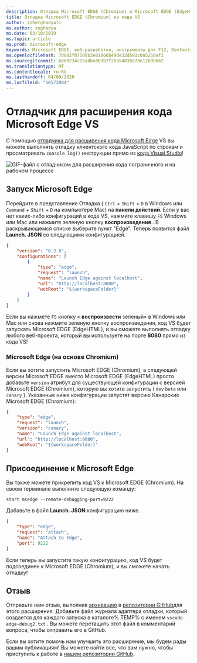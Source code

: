 ```yaml
---
description: Отладка Microsoft EDGE (Chromium) и Microsoft EDGE (EdgeHTML) из кода VS
title: Отладка Microsoft EDGE (Chromium) из кода VS
author: zoherghadyali
ms.author: zoghadya
ms.date: 03/10/2019
ms.topic: article
ms.prod: microsoft-edge
keywords: Microsoft EDGE, веб-разработка, инструменты для F12, Devtools, код VS, код Visual Studio, отладчик
ms.openlocfilehash: 7d8d2f87500b3e81866b49de32db91c0a525baf2
ms.sourcegitcommit: 6860234c25a8be863b7f29a54838e78e120dbb62
ms.translationtype: MT
ms.contentlocale: ru-RU
ms.lasthandoff: 04/09/2020
ms.locfileid: "10572804"
---
```

# Отладчик для расширения кода Microsoft Edge VS

С помощью [отладчика для расширения кода Microsoft Edge](https://marketplace.visualstudio.com/items?itemName=msjsdiag.debugger-for-edge) VS вы можете выполнять отладку клиентского кода JavaScript по строкам и просматривать `console.log()` инструкции прямо из [кода Visual Studio](https://code.visualstudio.com/)!

![GIF-файл с отладчиком для расширения кода пограничного и на рабочем процессе](./media/debugger-for-edge.gif)

## Запуск Microsoft Edge

Перейдите в представление Отладка ( `Ctrl`  +  `Shift`  +  `D` в Windows или `Command`  +  `Shift`  +  `D` на компьютере Mac) на **панели действий**. Если у вас нет каких-либо конфигураций в коде VS, нажмите клавишу `F5` Windows или Mac или нажмите зеленую кнопку **воспроизведения** . В раскрывающемся списке выберите пункт "Edge". Теперь появится файл **Launch. JSON** со следующими конфигурацией.

```json
{
    "version": "0.2.0",
    "configurations": [
        {
            "type": "edge",
            "request": "launch",
            "name": "Launch Edge against localhost",
            "url": "http://localhost:8080",
            "webRoot": "${workspaceFolder}"
        }
    ]
}
```

Если вы нажмете `F5` кнопку « **воспроизвести** зеленый» в Windows или Mac или снова нажмите зеленую кнопку воспроизведения, код VS будет запускать Microsoft EDGE (EdgeHTML), и вы сможете выполнять отладку любого веб-проекта, который вы используете на порте **8080** прямо из кода VS!

### Microsoft Edge (на основе Chromium)

Если вы хотите запустить Microsoft EDGE (Chromium), в следующей версии Microsoft EDGE вместо Microsoft EDGE (EdgeHTML) просто добавьте `version` атрибут для существующей конфигурации с версией Microsoft EDGE (Chromium), которую вы хотите запустить ( `dev` `beta` или `canary` ). Указанные ниже конфигурации запустят версию Канарские Microsoft EDGE (Chromium):

```json
{
    "type": "edge",
    "request": "launch",
    "version": "canary",
    "name": "Launch Edge against localhost",
    "url": "http://localhost:8080",
    "webRoot": "${workspaceFolder}"
}
```

## Присоединение к Microsoft Edge

Вы также можете прикрепить код VS к Microsoft EDGE (Chromium). На своем терминале выполните следующую команду:

`start msedge --remote-debugging-port=9222`

Добавьте в файл **Launch. JSON** конфигурацию ниже.

```json
{
    "type": "edge",
    "request": "attach",
    "name": "Attach to Edge",
    "port": 9222
}
```

Если теперь вы запустите такую конфигурацию, код VS будет подсоединен к Microsoft EDGE (Chromium), и вы сможете начать отладку!

## Отзыв

Отправьте нам отзыв, выполнив [архивацию](https://github.com/Microsoft/vscode-edge-debug2/issues/new) в [репозитории GitHub](https://github.com/Microsoft/vscode-edge-debug2)для этого расширения. Добавьте файл журнала адаптера отладки, который создается для каждого запуска в каталоге% TEMP% с именем `vscode-edge-debug2.txt` . Вы можете перетащить этот файл в комментарий вопроса, чтобы отправить его в GitHub.

Если вы хотите помочь нам улучшить это расширение, мы будем рады вашим публикациям! Вы можете найти все, что вам нужно, чтобы приступить к работе в [нашем репозитории GitHub](https://github.com/Microsoft/vscode-edge-debug2).